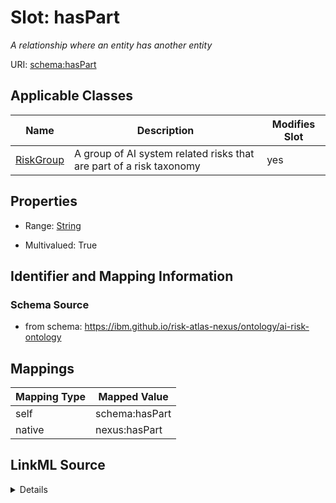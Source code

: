 

# Slot: hasPart


_A relationship where an entity has another entity_





URI: [schema:hasPart](http://schema.org/hasPart)



<!-- no inheritance hierarchy -->





## Applicable Classes

| Name | Description | Modifies Slot |
| --- | --- | --- |
| [RiskGroup](RiskGroup.md) | A group of AI system related risks that are part of a risk taxonomy |  yes  |







## Properties

* Range: [String](String.md)

* Multivalued: True





## Identifier and Mapping Information







### Schema Source


* from schema: https://ibm.github.io/risk-atlas-nexus/ontology/ai-risk-ontology




## Mappings

| Mapping Type | Mapped Value |
| ---  | ---  |
| self | schema:hasPart |
| native | nexus:hasPart |




## LinkML Source

<details>
```yaml
name: hasPart
description: A relationship where an entity has another entity
from_schema: https://ibm.github.io/risk-atlas-nexus/ontology/ai-risk-ontology
rank: 1000
slot_uri: schema:hasPart
alias: hasPart
domain_of:
- RiskGroup
range: string
multivalued: true

```
</details>